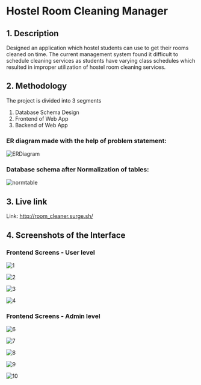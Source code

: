 # **Hostel Room Cleaning Manager**

## **1. Description**
Designed an application which hostel students can use to get their rooms cleaned on time. The current management system found it difficult to schedule cleaning services as students have varying class schedules which resulted in improper utilization of hostel room cleaning services.

## **2. Methodology** 
The project is divided into 3 segments
1. Database Schema Design
2. Frontend of Web App
3. Backend of Web App

### ER diagram made with the help of problem statement:

![ERDiagram](https://user-images.githubusercontent.com/110824426/206792846-a1845450-730c-494f-bd01-e8139896850b.png)

### Database schema after Normalization of tables:

![normtable](https://user-images.githubusercontent.com/110824426/206792849-84be9296-8158-4021-a8a7-8667a0f8b2ff.png)

## **3. Live link**
Link: http://room_cleaner.surge.sh/

## **4. Screenshots of the Interface**

### Frontend Screens - User level
![1](https://user-images.githubusercontent.com/110824426/206792798-aee43ba4-d8b5-4479-872b-a104d2c798b1.png)

![2](https://user-images.githubusercontent.com/110824426/206794085-57d270b7-2e42-45f8-9292-d812b7859cdb.png)

![3](https://user-images.githubusercontent.com/110824426/206794089-3294b98a-9005-49e6-abfd-64645b6eebfc.png)

![4](https://user-images.githubusercontent.com/110824426/206794093-f0027e35-3c4d-4365-9b24-10e36784f626.png)

### Frontend Screens - Admin level

![6](https://user-images.githubusercontent.com/110824426/206792823-49cb26bd-0242-466c-9f8c-5789e59b0a88.png)

![7](https://user-images.githubusercontent.com/110824426/206792828-752f8936-f998-4a24-b4a2-544b22a43e0a.png)

![8](https://user-images.githubusercontent.com/110824426/206792833-b0900b58-9163-45a3-8677-e26b9a2af644.png)

![9](https://user-images.githubusercontent.com/110824426/206792835-4f005607-37ad-4788-acdc-43fa46386d16.png)

![10](https://user-images.githubusercontent.com/110824426/206792843-a387059b-9b0b-4b49-9a8d-08e33f2e595e.png)
